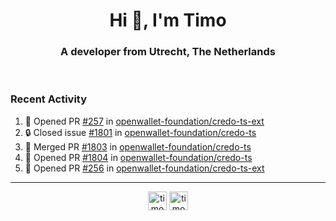 <h1 align="center">Hi 👋, I'm Timo</h1>
<h3 align="center">A developer from Utrecht, The Netherlands</h3>
<br/>
<!-- https://github.com/rahuldkjain/github-profile-readme-generator --!>

<!--  <p align="left"><img src="https://github-readme-stats.vercel.app/api?username=timoglastra&show_icons=true&count_private=true&" alt="timoglastra" /></p> --!>

<!--
Github language stats
<p align="left"><img src="https://github-readme-stats.vercel.app/api/top-langs/?username=timoglastra&layout=compact" alt="timoglastra" /><p>
-->

<!-- Codestats language stats -->
<!-- <p align="left"><img src="https://codestats-readme.vercel.app/api/top-langs/?username=timoglastra&layout=compact&language_count=12" alt="timoglastra" /><p>    --!>
  
<h3>Recent Activity</h3>

<!--START_SECTION:activity-->
1. 💪 Opened PR [#257](https://github.com/openwallet-foundation/credo-ts-ext/pull/257) in [openwallet-foundation/credo-ts-ext](https://github.com/openwallet-foundation/credo-ts-ext)
2. 🔒 Closed issue [#1801](https://github.com/openwallet-foundation/credo-ts/issues/1801) in [openwallet-foundation/credo-ts](https://github.com/openwallet-foundation/credo-ts)
3. 🎉 Merged PR [#1803](https://github.com/openwallet-foundation/credo-ts/pull/1803) in [openwallet-foundation/credo-ts](https://github.com/openwallet-foundation/credo-ts)
4. 💪 Opened PR [#1804](https://github.com/openwallet-foundation/credo-ts/pull/1804) in [openwallet-foundation/credo-ts](https://github.com/openwallet-foundation/credo-ts)
5. 💪 Opened PR [#256](https://github.com/openwallet-foundation/credo-ts-ext/pull/256) in [openwallet-foundation/credo-ts-ext](https://github.com/openwallet-foundation/credo-ts-ext)
<!--END_SECTION:activity-->

---

<p align="center">
<a href="https://twitter.com/timoglastra" target="blank"><img align="center" src="https://cdn.jsdelivr.net/npm/simple-icons@3.0.1/icons/twitter.svg" alt="timoglastra" height="30" width="30" /></a>
<a href="https://linkedin.com/in/timoglastra" target="blank"><img align="center" src="https://cdn.jsdelivr.net/npm/simple-icons@3.0.1/icons/linkedin.svg" alt="timoglastra" height="30" width="30" /></a>
</p>




